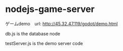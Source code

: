 # nodejs-game-server

ゲームdemo　url: http://45.32.47.119/godot/demo.html

db.js is the database node

testServer.js is the demo server code
